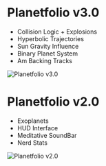 # Planetfolio v3.0
- Collision Logic + Explosions
- Hyperbolic Trajectories
- Sun Gravity Influence
- Binary Planet System
- Am Backing Tracks 

![Planetfolio v3.0](Planetfolio-3.0.gif)

# Planetfolio v2.0

- Exoplanets
- HUD Interface
- Meditative SoundBar
- Nerd Stats

![Planetfolio v2.0](https://github.com/user-attachments/assets/67420c06-3db2-4496-9796-9b7cdd9e9ee7)
